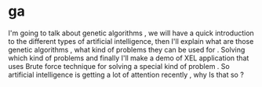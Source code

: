 # ga

I'm going to talk about genetic algorithms ,  we will have a quick introduction to the different types of artificial intelligence, then I'll explain what are those genetic algorithms , what kind of problems they can be used for . Solving which kind of problems and finally I'll make a demo of XEL application that uses Brute force technique for solving a special kind of problem . So artificial intelligence is getting a lot of attention recently , why Is that so ?

